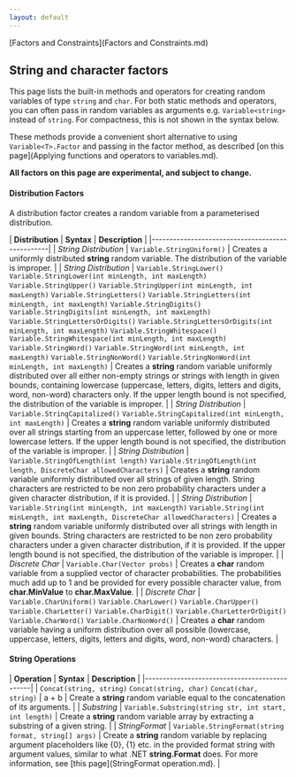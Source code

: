 ```yaml
---
layout: default
---
```

[Factors and Constraints](Factors and Constraints.md)

## String and character factors

This page lists the built-in methods and operators for creating random variables of type `string` and `char`. For both static methods and operators, you can often pass in random variables as arguments e.g. `Variable<string>` instead of `string`. For compactness, this is not shown in the syntax below.

These methods provide a convenient short alternative to using `Variable<T>.Factor` and passing in the factor method, as described [on this page](Applying functions and operators to variables.md).

**All factors on this page are experimental, and subject to change.**

#### Distribution Factors

A distribution factor creates a random variable from a parameterised distribution.

| **Distribution** | **Syntax** | **Description** |
|-------------------------------------------------|
| _String Distribution_ | `Variable.StringUniform()` | Creates a uniformly distributed **string** random variable. The distribution of the variable is improper. |
| _String Distribution_ | `Variable.StringLower()` `Variable.StringLower(int minLength, int maxLength)` `Variable.StringUpper()` `Variable.StringUpper(int minLength, int maxLength)` `Variable.StringLetters()` `Variable.StringLetters(int minLength, int maxLength)` `Variable.StringDigits()` `Variable.StringDigits(int minLength, int maxLength)` `Variable.StringLettersOrDigits()` `Variable.StringLettersOrDigits(int minLength, int maxLength)` `Variable.StringWhitespace()` `Variable.StringWhitespace(int minLength, int maxLength)` `Variable.StringWord()` `Variable.StringWord(int minLength, int maxLength)` `Variable.StringNonWord()` `Variable.StringNonWord(int minLength, int maxLength)` | Creates a **string** random variable uniformly distributed over all either non-empty strings or strings with length in given bounds, containing lowercase (uppercase, letters, digits, letters and digits, word, non-word) characters only. If the upper length bound is not specified, the distribution of the variable is improper. |
| _String Distribution_ | `Variable.StringCapitalized()` `Variable.StringCapitalized(int minLength, int maxLength)` | Creates a **string** random variable uniformly distributed over all strings starting from an uppercase letter, followed by one or more lowercase letters. If the upper length bound is not specified, the distribution of the variable is improper. |
| _String Distribution_ | `Variable.StringOfLength(int length)` `Variable.StringOfLength(int length, DiscreteChar allowedCharacters)` | Creates a **string** random variable uniformly distributed over all strings of given length. String characters are restricted to be non zero probability characters under a given character distribution, if it is provided. |
| _String Distribution_ | `Variable.String(int minLength, int maxLength)` `Variable.String(int minLength, int maxLength, DiscreteChar allowedCharacters)` | Creates a **string** random variable uniformly distributed over all strings with length in given bounds. String characters are restricted to be non zero probability characters under a given character distribution, if it is provided. If the upper length bound is not specified, the distribution of the variable is improper. |
| _Discrete Char_ | `Variable.Char(Vector probs)` | Creates a **char** random variable from a supplied vector of character probabilities. The probabilities much add up to 1 and be provided for every possible character value, from **char.MinValue** to **char.MaxValue**. |
| _Discrete Char_ | `Variable.CharUniform()` `Variable.CharLower()` `Variable.CharUpper()` `Variable.CharLetter()` `Variable.CharDigit()` `Variable.CharLetterOrDigit()` `Variable.CharWord()` `Variable.CharNonWord()` | Creates a **char** random variable having a uniform distribution over all possible (lowercase, uppercase, letters, digits, letters and digits, word, non-word) characters. |

#### String Operations

| **Operation** | **Syntax** | **Description** |
|----------------------------------------------|
| `Concat(string, string)` `Concat(string, char)` `Concat(char, string)` | a + b | Create a **string** random variable equal to the concatenation of its arguments. |
| _Substring_ | `Variable.Substring(string str, int start, int length)` | Create a **string** random variable array by extracting a substring of a given string. |
| _StringFormat_ | `Variable.StringFormat(string format, string[] args)` | Create a **string** random variable by replacing argument placeholders like {0}, {1} etc. in the provided format string with argument values, similar to what .NET **string.Format** does. For more information, see [this page](StringFormat operation.md). |
